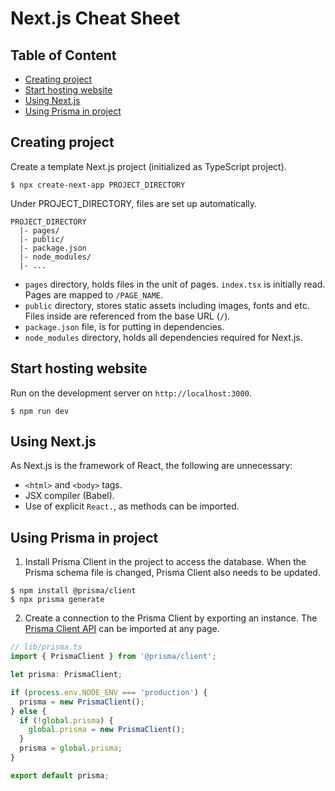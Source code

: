 # Next.js Cheat Sheet <!-- omit in toc -->

## Table of Content <!-- omit in toc -->
- [Creating project](#creating-project)
- [Start hosting website](#start-hosting-website)
- [Using Next.js](#using-nextjs)
- [Using Prisma in project](#using-prisma-in-project)

## Creating project
Create a template Next.js project (initialized as TypeScript project).
```
$ npx create-next-app PROJECT_DIRECTORY
```
Under PROJECT_DIRECTORY, files are set up automatically.
```
PROJECT_DIRECTORY
  |- pages/
  |- public/
  |- package.json
  |- node_modules/
  |- ...
```
- `pages` directory, holds files in the unit of pages. `index.tsx` is initially read. Pages are mapped to `/PAGE_NAME`.
- `public` directory, stores static assets including images, fonts and etc. Files inside are referenced from the base URL (`/`).
- `package.json` file, is for putting in dependencies.
- `node_modules` directory, holds all dependencies required for Next.js.

## Start hosting website
Run on the development server on `http://localhost:3000`.
```
$ npm run dev
```

## Using Next.js
As Next.js is the framework of React, the following are unnecessary:
- `<html>` and `<body>` tags.
- JSX compiler (Babel).
- Use of explicit `React.`, as methods can be imported.

## Using Prisma in project
1. Install Prisma Client in the project to access the database. When the Prisma schema file is changed, Prisma Client also needs to be updated.
```
$ npm install @prisma/client
$ npx prisma generate
```

2. Create a connection to the Prisma Client by exporting an instance. The [Prisma Client API](https://www.prisma.io/docs/concepts/components/prisma-client/crud) can be imported at any page.
```typescript
// lib/prisma.ts
import { PrismaClient } from '@prisma/client';

let prisma: PrismaClient;

if (process.env.NODE_ENV === 'production') {
  prisma = new PrismaClient();
} else {
  if (!global.prisma) {
    global.prisma = new PrismaClient();
  }
  prisma = global.prisma;
}

export default prisma;
```
